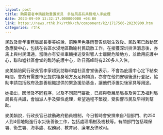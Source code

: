 ```yaml
---
layout: post
title: 助需要者申請援助重置家具　多位局長有共識增人手處理
date: 2023-09-09 13:32:17.000000000 +08:00
link: https://news.rthk.hk/rthk/ch/component/k2/1717566-20230909.htm
categories: rthk
---
```


民政及青年事務局局長麥美娟說，前晚黑色暴雨警告信號生效後。民政署已啟動緊急應變中心，包括在各區水浸地區勸喻村民疏散工作。在接獲深圳排洪消息後，亦馬上與村民溝通，當晚亦有安排車輛接送受影響人士離開危險地方，並啟用庇護中心，聯和墟社區會堂的臨時庇護中心，昨日高峰時有220多人入住。

麥美娟陪同行政長官李家超到訪聯和墟社區會堂後表示，不會為庇護中心定下結束時間，會為有需要市民提供棲身地方及足夠物資，亦會在他們安頓後進行登記，協助申請包括政府及慈善組織提供的緊急援助基金，讓他們添置災後家具等用途。

她指出，因涉及不同程序，以及不同部門審批，已經與發展局局長及勞工及福利局局長有共識，會加派人手及彈性處理，希望過程不繁複，受影響市民及早得到幫助。

麥美娟說，行政長官已啟動政府動員機制，今日暫時會安排來自7個部門、約250人到4個地點進行水災後善後工作，包括處理塌樹及樹枝等。有關部門包括環保署、衞生署、海事處、稅務局、教育局、廉署及律政司。
